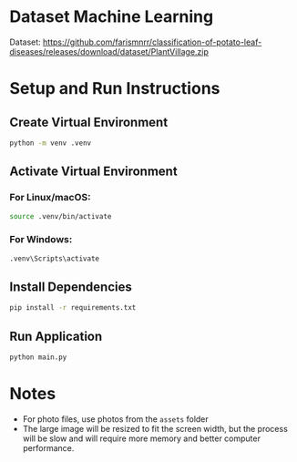 # Dataset Machine Learning

Dataset: https://github.com/farismnrr/classification-of-potato-leaf-diseases/releases/download/dataset/PlantVillage.zip

# Setup and Run Instructions

## Create Virtual Environment

```bash
python -m venv .venv
```

## Activate Virtual Environment

### For Linux/macOS:

```bash
source .venv/bin/activate
```

### For Windows:

```bash
.venv\Scripts\activate
```

## Install Dependencies

```bash
pip install -r requirements.txt
```

## Run Application

```bash
python main.py
```

# Notes

- For photo files, use photos from the `assets` folder
- The large image will be resized to fit the screen width, but the process will be slow and will require more memory and better computer performance.
